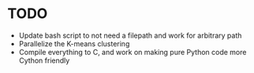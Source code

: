 # TODO
* Update bash script to not need a filepath and work for arbitrary path
* Parallelize the K-means clustering
* Compile everything to C, and work on making pure Python code more Cython friendly
